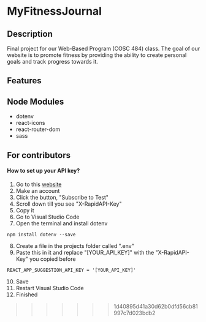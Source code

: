 # MyFitnessJournal
## Description
Final project for our Web-Based Program (COSC 484) class. The goal of our website is to promote fitness by providing the ability to create personal goals and track progress towards it.

## Features

## Node Modules
- dotenv
- react-icons
- react-router-dom
- sass

## For contributors
#### How to set up your API key?
1. Go to this [website](https://rapidapi.com/apininjas/api/exercises-by-api-ninjas)
2. Make an account
3. Click the button, "Subscribe to Test"
4. Scroll down till you see "X-RapidAPI-Key"
5. Copy it
6. Go to Visual Studio Code
7. Open the terminal and install dotenv
```
npm install dotenv --save
```
8. Create a file in the projects folder called ".env"
9. Paste this in it and replace "[YOUR_API_KEY]" with the "X-RapidAPI-Key" you copied before
```
REACT_APP_SUGGESTION_API_KEY = '[YOUR_API_KEY]'
```
10. Save
11. Restart Visual Studio Code
12. Finished
>>>>>>> 1d40895d41a30d62b0dfd56cb81997c7d023bdb2
